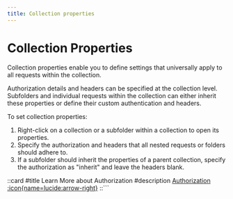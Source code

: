 ```yaml
---
title: Collection properties
---
```


# Collection Properties

Collection properties enable you to define settings that universally apply to all requests within the collection.

Authorization details and headers can be specified at the collection level. Subfolders and individual requests within the collection can either inherit these properties or define their custom authentication and headers.

To set collection properties:

1. Right-click on a collection or a subfolder within a collection to open its properties.
2. Specify the authorization and headers that all nested requests or folders should adhere to.
3. If a subfolder should inherit the properties of a parent collection, specify the authorization as "inherit" and leave the headers blank.

::card
#title
Learn More about Authorization
#description
[Authorization :icon{name=lucide:arrow-right}](/documentation/features/authorization)
::```
